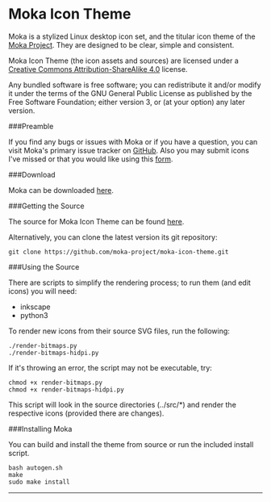 Moka Icon Theme
===============

Moka is a stylized Linux desktop icon set, and the titular icon theme of the [Moka Project](http://snwh.org/moka/). They are designed to be clear, simple and consistent.

Moka Icon Theme (the icon assets and sources) are licensed under a [Creative Commons Attribution-ShareAlike 4.0](http://creativecommons.org/licenses/by-sa/4.0/legalcode) license.

Any bundled software is free software; you can redistribute it and/or modify it under the terms of the GNU General Public License as published by the Free Software Foundation; either version 3, or (at your option) any later version.

###Preamble

If you find any bugs or issues with Moka or if you have a question, you can visit Moka's primary issue tracker on [GitHub](https://github.com/moka-project/moka-icon-theme/issues). Also you may submit icons I've missed or that you would like using this [form](http://snwh.org/moka/help/requests/).

###Download

Moka can be downloaded [here](http://snwh.org/moka/moka-icon-theme/download/).

###Getting the Source

The source for Moka Icon Theme can be found [here](https://github.com/moka-project/moka-icon-theme).

Alternatively, you can clone the latest version its git repository:

    git clone https://github.com/moka-project/moka-icon-theme.git

###Using the Source

There are scripts to simplify the rendering process; to run them (and edit icons) you will need:

 * inkscape
 * python3

To render new icons from their source SVG files, run the following:

    ./render-bitmaps.py
    ./render-bitmaps-hidpi.py

If it's throwing an error, the script may not be executable, try:
	
	chmod +x render-bitmaps.py
	chmod +x render-bitmaps-hidpi.py

This script will look in the source directories (../src/*) and render the respective icons (provided there are changes).

###Installing Moka

You can build and install the theme from source or run the included install script.

    bash autogen.sh
    make
    sudo make install

-----------